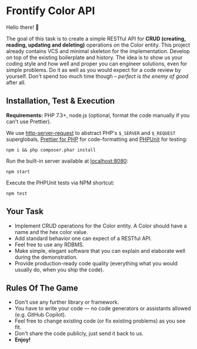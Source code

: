 # Frontify Color API

Hello there! 👋

The goal of this task is to create a simple RESTful API for **CRUD (creating, reading, updating and deleting)** 
operations on the Color entity. This project already contains VCS and minimal skeleton for the implementation. Develop 
on top of the existing boilerplate and history. The idea is to show us your coding style and how well and proper you can
engineer solutions, even for simple problems. Do it as well as you would expect for a code review by yourself. Don't 
spend too much time though – _perfect is the enemy of good_ after all.

## Installation, Test & Execution

**Requirements:** PHP 7.3+, node.js (optional, format the code manually if you can't use Prettier).

We use [http-server-request](https://github.com/sunrise-php/http-server-request) to abstract PHP's `$_SERVER`
and `$_REQUEST` superglobals, [Prettier for PHP](https://github.com/prettier/plugin-php) for code-formatting
and [PHPUnit](https://phpunit.de/) for testing:

```shell
npm i && php composer.phar install
```

Run the built-in server available at [localhost:8080](http://localhost:8080):

```shell
npm start
```

Execute the PHPUnit tests via NPM shortcut:

```shell
npm test
```

## Your Task

- Implement CRUD operations for the Color entity. A Color should have a name and the hex color value.
- Add standard behavior one can expect of a RESTful API.
- Feel free to use any RDBMS.
- Make simple, elegant software that you can explain and elaborate well during the demonstration.
- Provide production-ready code quality (everything what you would usually do, when you ship the code).

## Rules Of The Game

- Don't use any further library or framework.
- You have to write your code — no code generators or assistants allowed (e.g. GitHub Copilot).
- Feel free to change existing code (or fix existing problems) as you see fit.
- Don't share the code publicly, just send it back to us.
- **Enjoy!**
